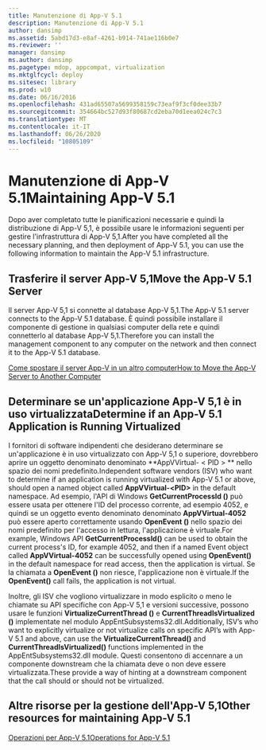 ```yaml
---
title: Manutenzione di App-V 5.1
description: Manutenzione di App-V 5.1
author: dansimp
ms.assetid: 5abd17d3-e8af-4261-b914-741ae116b0e7
ms.reviewer: ''
manager: dansimp
ms.author: dansimp
ms.pagetype: mdop, appcompat, virtualization
ms.mktglfcycl: deploy
ms.sitesec: library
ms.prod: w10
ms.date: 06/16/2016
ms.openlocfilehash: 431ad65507a5699358159c73eaf9f3cf0dee33b7
ms.sourcegitcommit: 354664bc527d93f80687cd2eba70d1eea024c7c3
ms.translationtype: MT
ms.contentlocale: it-IT
ms.lasthandoff: 06/26/2020
ms.locfileid: "10805109"
---
```

# <span data-ttu-id="757c2-103">Manutenzione di App-V 5.1</span><span class="sxs-lookup"><span data-stu-id="757c2-103">Maintaining App-V 5.1</span></span>


<span data-ttu-id="757c2-104">Dopo aver completato tutte le pianificazioni necessarie e quindi la distribuzione di App-V 5,1, è possibile usare le informazioni seguenti per gestire l'infrastruttura di App-V 5,1.</span><span class="sxs-lookup"><span data-stu-id="757c2-104">After you have completed all the necessary planning, and then deployment of App-V 5.1, you can use the following information to maintain the App-V 5.1 infrastructure.</span></span>

## <a href="" id="move-the-app-v-5-1-server-"></a><span data-ttu-id="757c2-105">Trasferire il server App-V 5,1</span><span class="sxs-lookup"><span data-stu-id="757c2-105">Move the App-V 5.1 Server</span></span>


<span data-ttu-id="757c2-106">Il server App-V 5,1 si connette al database App-V 5,1.</span><span class="sxs-lookup"><span data-stu-id="757c2-106">The App-V 5.1 server connects to the App-V 5.1 database.</span></span> <span data-ttu-id="757c2-107">È quindi possibile installare il componente di gestione in qualsiasi computer della rete e quindi connetterlo al database App-V 5,1.</span><span class="sxs-lookup"><span data-stu-id="757c2-107">Therefore you can install the management component to any computer on the network and then connect it to the App-V 5.1 database.</span></span>

[<span data-ttu-id="757c2-108">Come spostare il server App-V in un altro computer</span><span class="sxs-lookup"><span data-stu-id="757c2-108">How to Move the App-V Server to Another Computer</span></span>](how-to-move-the-app-v-server-to-another-computer51.md)

## <a href="" id="determine-if-an-app-v-5-1-application-is-running-virtualized-"></a><span data-ttu-id="757c2-109">Determinare se un'applicazione App-V 5,1 è in uso virtualizzata</span><span class="sxs-lookup"><span data-stu-id="757c2-109">Determine if an App-V 5.1 Application is Running Virtualized</span></span>


<span data-ttu-id="757c2-110">I fornitori di software indipendenti che desiderano determinare se un'applicazione è in uso virtualizzato con App-V 5,1 o superiore, dovrebbero aprire un oggetto denominato denominato \*\*AppVVirtual- &lt; PID &gt; \*\* nello spazio dei nomi predefinito.</span><span class="sxs-lookup"><span data-stu-id="757c2-110">Independent software vendors (ISV) who want to determine if an application is running virtualized with App-V 5.1 or above, should open a named object called **AppVVirtual-&lt;PID&gt;** in the default namespace.</span></span> <span data-ttu-id="757c2-111">Ad esempio, l'API di Windows **GetCurrentProcessId ()** può essere usata per ottenere l'ID del processo corrente, ad esempio 4052, e quindi se un oggetto evento denominato denominato **AppVVirtual-4052** può essere aperto correttamente usando **OpenEvent ()** nello spazio dei nomi predefinito per l'accesso in lettura, l'applicazione è virtuale.</span><span class="sxs-lookup"><span data-stu-id="757c2-111">For example, Windows API **GetCurrentProcessId()** can be used to obtain the current process's ID, for example 4052, and then if a named Event object called **AppVVirtual-4052** can be successfully opened using **OpenEvent()** in the default namespace for read access, then the application is virtual.</span></span> <span data-ttu-id="757c2-112">Se la chiamata a **OpenEvent ()** non riesce, l'applicazione non è virtuale.</span><span class="sxs-lookup"><span data-stu-id="757c2-112">If the **OpenEvent()** call fails, the application is not virtual.</span></span>

<span data-ttu-id="757c2-113">Inoltre, gli ISV che vogliono virtualizzare in modo esplicito o meno le chiamate su API specifiche con App-V 5,1 e versioni successive, possono usare le funzioni **VirtualizeCurrentThread ()** e **CurrentThreadIsVirtualized ()** implementate nel modulo AppEntSubsystems32.dll.</span><span class="sxs-lookup"><span data-stu-id="757c2-113">Additionally, ISV’s who want to explicitly virtualize or not virtualize calls on specific API’s with App-V 5.1 and above, can use the **VirtualizeCurrentThread()** and **CurrentThreadIsVirtualized()** functions implemented in the AppEntSubsystems32.dll module.</span></span> <span data-ttu-id="757c2-114">Questi consentono di accennare a un componente downstream che la chiamata deve o non deve essere virtualizzata.</span><span class="sxs-lookup"><span data-stu-id="757c2-114">These provide a way of hinting at a downstream component that the call should or should not be virtualized.</span></span>






## <span data-ttu-id="757c2-115">Altre risorse per la gestione dell'App-V 5,1</span><span class="sxs-lookup"><span data-stu-id="757c2-115">Other resources for maintaining App-V 5.1</span></span>


[<span data-ttu-id="757c2-116">Operazioni per App-V 5.1</span><span class="sxs-lookup"><span data-stu-id="757c2-116">Operations for App-V 5.1</span></span>](operations-for-app-v-51.md)

 

 





